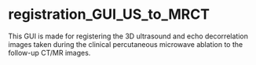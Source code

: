 # registration_GUI_US_to_MRCT
This GUI is made for registering the 3D ultrasound and echo decorrelation images taken during the clinical percutaneous microwave ablation to the follow-up CT/MR images.
